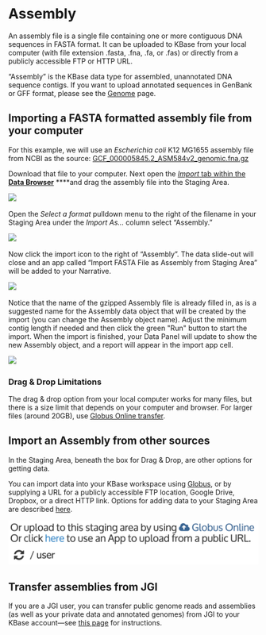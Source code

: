 # Assembly

An assembly file is a single file containing one or more contiguous DNA sequences in FASTA format. It can be uploaded to KBase from your local computer \(with file extension .fasta, .fna, .fa, or .fas\) or directly from a publicly accessible FTP or HTTP URL.

“Assembly” is the KBase data type for assembled, unannotated DNA sequence contigs. If you want to upload annotated sequences in GenBank or GFF format, please see the [Genome](genome.md) page.

## Importing a FASTA formatted assembly file from your computer

For this example, we will use an _Escherichia coli_ K12 MG1655 assembly file from NCBI as the source: [GCF\_000005845.2\_ASM584v2\_genomic.fna.gz](ftp://ftp.ncbi.nlm.nih.gov/genomes/all/GCF/000/005/845/GCF_000005845.2_ASM584v2/GCF_000005845.2_ASM584v2_genomic.fna.gz)

Download that file to your computer. Next open the [_Import_ tab within the **Data Browser**](../../getting-started/narrative/add-data.md) ****and drag the assembly file into the Staging Area.

![](http://kbase.us/wp-content/uploads/2018/02/dragging-assembly-into-staging-1.jpg)

Open the _Select a format_ pulldown menu to the right of the filename in your Staging Area under the _Import As..._ column select “Assembly.”

![](http://kbase.us/wp-content/uploads/2018/02/Screen-Shot-2018-02-16-at-1.24.22-PM.png)

Now click the import icon to the right of “Assembly”. The data slide-out will close and an app called “Import FASTA File as Assembly from Staging Area” will be added to your Narrative.

![](http://kbase.us/wp-content/uploads/2018/02/Screen-Shot-2018-02-16-at-1.27.11-PM.png)

Notice that the name of the gzipped Assembly file is already filled in, as is a suggested name for the Assembly data object that will be created by the import \(you can change the Assembly object name\). Adjust the minimum contig length if needed and then click the green "Run" button to start the import. When the import is finished, your Data Panel will update to show the new Assembly object, and a report will appear in the import app cell.

![](http://kbase.us/wp-content/uploads/2018/02/Screen-Shot-2018-02-16-at-1.36.37-PM.png)

### **Drag & Drop Limitations**

The drag & drop option from your local computer works for many files, but there is a size limit that depends on your computer and browser. For larger files \(around 20GB\), use [Globus Online transfer](../globus.md). 

## Import an Assembly from other sources

In the Staging Area, beneath the box for Drag & Drop, are other options for getting data.  
  
You can import data into your KBase workspace using [Globus](http://kbase.us/transfer-data-from-globus-to-kbase/), or by supplying a URL for a publicly accessible FTP location, Google Drive, Dropbox, or a direct HTTP link. Options for adding data to your Staging Area are described [here](../../getting-started/narrative/add-data.md).

![](../../.gitbook/assets/user_refresh.png)

## **Transfer assemblies from JGI**

If you are a JGI user, you can transfer public genome reads and assemblies \(as well as your private data and annotated genomes\) from JGI to your KBase account—see [this page](../jgi-data.md) for instructions.

